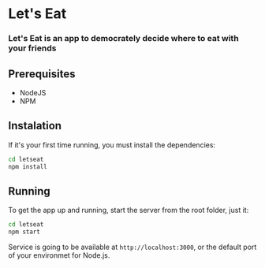 # Let's Eat

### Let's Eat is an app to democrately decide where to eat with your friends

## Prerequisites

* NodeJS
* NPM

## Instalation

If it's your first time running, you must install the dependencies:

```bash
cd letseat
npm install
```

## Running

To get the app up and running, start the server from the root folder, just it:

```bash
cd letseat
npm start
```

Service is going to be available at `http://localhost:3000`, or the default port of your environmet for Node.js.
